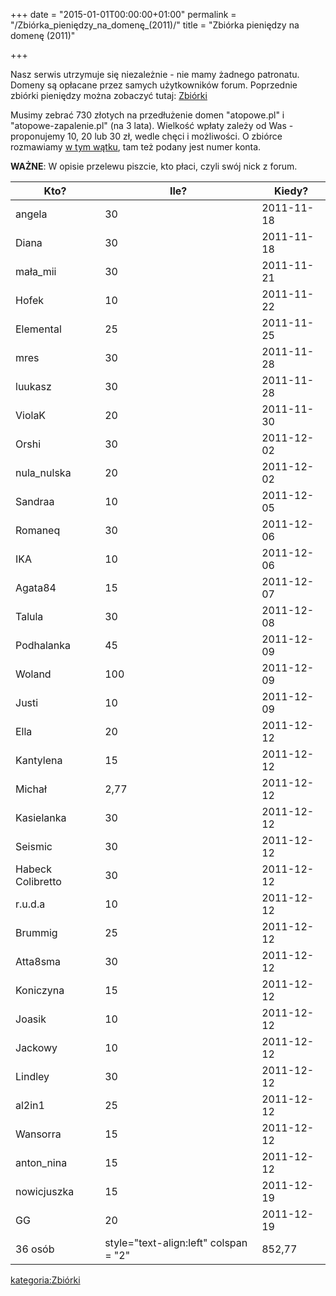+++
date = "2015-01-01T00:00:00+01:00"
permalink = "/Zbiórka_pieniędzy_na_domenę_(2011)/"
title = "Zbiórka pieniędzy na domenę (2011)"

+++

Nasz serwis utrzymuje się niezależnie - nie mamy żadnego patronatu. Domeny są opłacane przez samych użytkowników forum. Poprzednie zbiórki pieniędzy można zobaczyć tutaj: [Zbiórki](/atopedia/:kategoria:Zbiórki "wikilink")

Musimy zebrać 730 złotych na przedłużenie domen "atopowe.pl" i "atopowe-zapalenie.pl" (na 3 lata). Wielkość wpłaty zależy od Was - proponujemy 10, 20 lub 30 zł, wedle chęci i możliwości. O zbiórce rozmawiamy [w tym wątku](http://www.atopowe-zapalenie.pl/forum/viewtopic.php?f=9&t=6702), tam też podany jest numer konta.

**WAŻNE**: W opisie przelewu piszcie, kto płaci, czyli swój nick z forum.

| Kto?              | Ile?                                           | Kiedy?     |
|-------------------|------------------------------------------------|------------|
| angela            | 30                                             | 2011-11-18 |
| Diana             | 30                                             | 2011-11-18 |
| mała_mii         | 30                                             | 2011-11-21 |
| Hofek             | 10                                             | 2011-11-22 |
| Elemental         | 25                                             | 2011-11-25 |
| mres              | 30                                             | 2011-11-28 |
| luukasz           | 30                                             | 2011-11-28 |
| ViolaK            | 20                                             | 2011-11-30 |
| Orshi             | 30                                             | 2011-12-02 |
| nula_nulska      | 20                                             | 2011-12-02 |
| Sandraa           | 10                                             | 2011-12-05 |
| Romaneq           | 30                                             | 2011-12-06 |
| IKA               | 10                                             | 2011-12-06 |
| Agata84           | 15                                             | 2011-12-07 |
| Talula            | 30                                             | 2011-12-08 |
| Podhalanka        | 45                                             | 2011-12-09 |
| Woland            | 100                                            | 2011-12-09 |
| Justi             | 10                                             | 2011-12-09 |
| Ella              | 20                                             | 2011-12-12 |
| Kantylena         | 15                                             | 2011-12-12 |
| Michał            | 2,77                                           | 2011-12-12 |
| Kasielanka        | 30                                             | 2011-12-12 |
| Seismic           | 30                                             | 2011-12-12 |
| Habeck Colibretto | 30                                             | 2011-12-12 |
| r.u.d.a           | 10                                             | 2011-12-12 |
| Brummig           | 25                                             | 2011-12-12 |
| Atta8sma          | 30                                             | 2011-12-12 |
| Koniczyna         | 15                                             | 2011-12-12 |
| Joasik            | 10                                             | 2011-12-12 |
| Jackowy           | 10                                             | 2011-12-12 |
| Lindley           | 30                                             | 2011-12-12 |
| al2in1            | 25                                             | 2011-12-12 |
| Wansorra          | 15                                             | 2011-12-12 |
| anton_nina       | 15                                             | 2011-12-12 |
| nowicjuszka       | 15                                             | 2011-12-19 |
| GG                | 20                                             | 2011-12-19 |
| 36 osób           | style="text-align:left" colspan = "2" | 852,77 |

[kategoria:Zbiórki](/atopedia/kategoria:Zbiórki "wikilink")